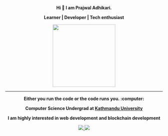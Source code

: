 <p align = "center"> <b> Hi 👋 I am Prajwal Adhikari. <b> </p>
<p align = "center"> <b> Learner | Developer | Tech enthusiast <b> </p>
  
<p align="center" <a href="https://www.linkedin.com/in/prajwal-adhikari-9026381a6/" target="_blank"><img src="https://pbs.twimg.com/profile_images/1405046989927051268/u8XhFEGT_400x400.jpg" height=200px width = 200x/></a> </p>

---

<p align="center">Either you run the code or the code runs you. :computer: </p>

<p align="center"><b>Computer Science Undergrad at <a href="https://ku.edu.np/"> Kathmandu University </a></b | Class of 2020></p>

<p align="center"><b>I am highly interested in web development and blockchain development</p>

<p align="center">
  <a href="https://twitter.com/Prajwal_PRZ">
    <img src="https://img.shields.io/twitter/follow/eddiejaoude?label=Twitter&logo=twitter&style=for-the-badge&color=blue" />
  </a>
  <a href="https://discord.com/channels/@me">
    <img src="https://img.shields.io/discord/699608417039286293?logo=discord&style=for-the-badge&color=blue" />
  </a>
</p>


